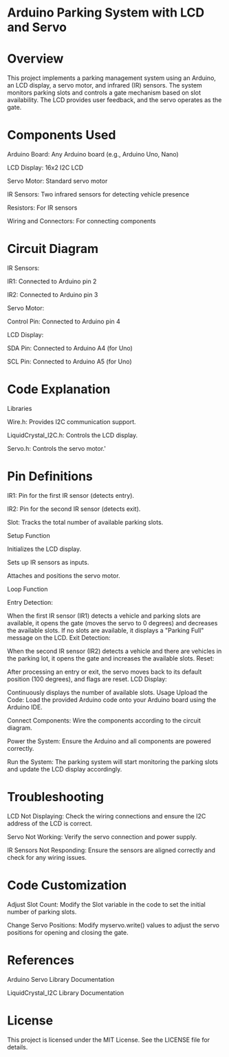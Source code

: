 # Arduino Parking System with LCD and Servo

# Overview
This project implements a parking management system using an Arduino, an LCD display, a servo motor, and infrared (IR) sensors. The system monitors parking slots and controls a gate mechanism based on slot availability. The LCD provides user feedback, and the servo operates as the gate.

# Components Used

Arduino Board: Any Arduino board (e.g., Arduino Uno, Nano)

LCD Display: 16x2 I2C LCD

Servo Motor: Standard servo motor

IR Sensors: Two infrared sensors for detecting vehicle presence

Resistors: For IR sensors

Wiring and Connectors: For connecting components

# Circuit Diagram

IR Sensors:

IR1: Connected to Arduino pin 2

IR2: Connected to Arduino pin 3

Servo Motor:

Control Pin: Connected to Arduino pin 4

LCD Display:

SDA Pin: Connected to Arduino A4 (for Uno)

SCL Pin: Connected to Arduino A5 (for Uno)

# Code Explanation

Libraries

Wire.h: Provides I2C communication support.

LiquidCrystal_I2C.h: Controls the LCD display.

Servo.h: Controls the servo motor.'

# Pin Definitions
IR1: Pin for the first IR sensor (detects entry).

IR2: Pin for the second IR sensor (detects exit).

Slot: Tracks the total number of available parking slots.

Setup Function

Initializes the LCD display.

Sets up IR sensors as inputs.

Attaches and positions the servo motor.

Loop Function

Entry Detection:


When the first IR sensor (IR1) detects a vehicle and parking slots are available, it opens the gate (moves the servo to 0 degrees) and decreases the available slots.
If no slots are available, it displays a "Parking Full" message on the LCD.
Exit Detection:

When the second IR sensor (IR2) detects a vehicle and there are vehicles in the parking lot, it opens the gate and increases the available slots.
Reset:

After processing an entry or exit, the servo moves back to its default position (100 degrees), and flags are reset.
LCD Display:

Continuously displays the number of available slots.
Usage
Upload the Code: Load the provided Arduino code onto your Arduino board using the Arduino IDE.

Connect Components: Wire the components according to the circuit diagram.

Power the System: Ensure the Arduino and all components are powered correctly.

Run the System: The parking system will start monitoring the parking slots and update the LCD display accordingly.

# Troubleshooting

LCD Not Displaying: Check the wiring connections and ensure the I2C address of the LCD is correct.

Servo Not Working: Verify the servo connection and power supply.

IR Sensors Not Responding: Ensure the sensors are aligned correctly and check for any wiring issues.

# Code Customization

Adjust Slot Count: Modify the Slot variable in the code to set the initial number of parking slots.

Change Servo Positions: Modify myservo.write() values to adjust the servo positions for opening and closing the gate.

# References

Arduino Servo Library Documentation

LiquidCrystal_I2C Library Documentation

# License

This project is licensed under the MIT License. See the LICENSE file for details.
